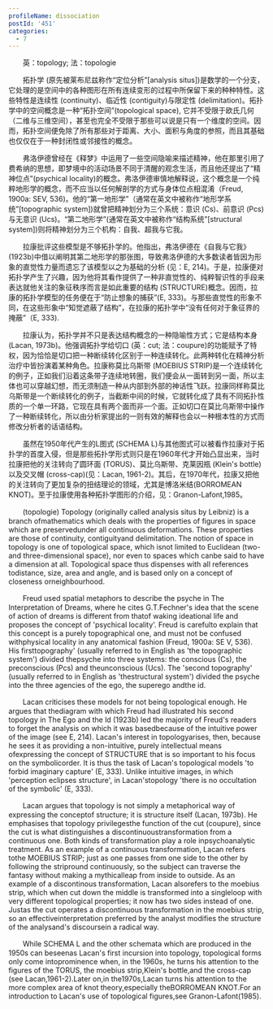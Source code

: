```yaml
---
profileName: dissociation
postId: '451'
categories:
  - 7
---
```

‌‌‌‌　　英：topology; 法：topologie


‌‌‌‌　　拓扑学 (原先被莱布尼兹称作“定位分析”[analysis situs])是数学的一个分支，它处理的是空间中的各种图形在所有连续变形的过程中所保留下来的种种特性。这些特性是连续性 (continuity)、临近性 (contiguity)与限定性 (delimitation)。拓扑学中的空间概念是一种“拓扑空间”(topological space), 它并不受限于欧氏几何（二维与三维空间），甚至也完全不受限于那些可以说是只有一个维度的空间。因而，拓扑空间便免除了所有那些对于距离、大小、面积与角度的参照，而且其基础也仅仅在于一种封闭性或邻接性的概念。

‌‌‌‌　　弗洛伊德曾经在《释梦》中运用了一些空间隐喻来描述精神，他在那里引用了费希纳的思想，即梦境中的活动场景不同于清醒的观念生活，而且他还提出了“精神位点”(psychical locality)的概念。弗洛伊德审慎地解释说，这个概念是一个纯粹地形学的概念，而不应当以任何解剖学的方式与身体位点相混淆（Freud, 1900a: SEV, 536)。他的“第一地形学”（通常在英文中被称作“地形学系统”[topographic system])就曾把精神划分为三个系统：意识 (Cs)、前意识 (Pcs)与无意识 (Ucs)。“第二地形学”(通常在英文中被称作“结构系统”[structural system])则将精神划分为三个机构：自我、超我与它我。

‌‌‌‌　　拉康批评这些模型是不够拓扑学的。他指出，弗洛伊德在《自我与它我》(1923b)中借以阐明其第二地形学的那张图，导致弗洛伊德的大多数读者皆因为形象的直觉性力量而遗忘了该模型以之为基础的分析 (见：E, 214)。于是，拉康便对拓扑学产生了兴趣，因为他将其看作提供了一种非直觉性的、纯粹智识性的手段来表达就他关注的象征秩序而言是如此重要的结构 (STRUCTURE)概念。因而，拉康的拓扑学模型的任务便在于“防止想象的捕获”(E, 333)。与那些直觉性的形象不同，在这些形象中“知觉遮蔽了结构”，在拉康的拓扑学中“没有任何对于象征界的掩蔽”（E, 333).

‌‌‌‌　　拉康认为，拓扑学并不只是表达结构概念的一种隐喻性方式；它是结构本身 (Lacan, 1973b)。他强调拓扑学给切口 (英：cut; 法：coupure)的功能赋予了特权，因为恰恰是切口把一种断续转化区别于一种连续转化。此两种转化在精神分析治疗中皆扮演着某种角色。拉康称莫比乌斯带 (MOEBIUS STRIP)是一个连续转化的例子，正如我们沿着这条带子连续地转圈，我们便会从一面转到另一面，所以主体也可以穿越幻想，而无须制造一种从内部到外部的神话性飞跃。拉康同样称莫比乌斯带是一个断续转化的例子，当截断中间的时候，它就转化成了具有不同拓扑性质的一个单一环路，它现在具有两个面而非一个面。正如切口在莫比乌斯带中操作了一种断续转化，所以由分析家提出的一则有效的解释也会以一种根本性的方式而修改分析者的话语结构。

‌‌‌‌　　虽然在1950年代产生的L图式 (SCHEMA L)与其他图式可以被看作拉康对于拓扑学的首度入侵，但是那些拓扑学形式则只是在1960年代才开始凸显出来，当时拉康把他的关注转向了圆环面 (TORUS)、莫比乌斯带、克莱因瓶 (Klein's bottle)以及交叉帽 (cross-cap)(见：Lacan, 1961-2)。其后，在1970年代，拉康又把他的关注转向了更加复杂的扭结理论的领域，尤其是博洛米结(BORROMEAN KNOT)。至于拉康使用各种拓扑学图形的介绍，见：Granon-Lafont,1985。


‌‌‌‌　　(topologie) Topology (originally called analysis situs by Leibniz) is a branch ofmathematics which deals with the properties of figures in space which are preservedunder all continuous deformations. These properties are those of continuity, contiguityand delimitation. The notion of space in topology is one of topological space, which isnot limited to Euclidean (two-and three-dimensional space), nor even to spaces which canbe said to have a dimension at all. Topological space thus dispenses with all references todistance, size, area and angle, and is based only on a concept of closeness orneighbourhood.

‌‌‌‌　　Freud used spatial metaphors to describe the psyche in The Interpretation of Dreams, where he cites G.T.Fechner's idea that the scene of action of dreams is different from thatof waking ideational life and proposes the concept of 'psychical locality'. Freud is carefulto explain that this concept is a purely topographical one, and must not be confused withphysical locality in any anatomical fashion (Freud, 1900a: SE V, 536). His firsttopography' (usually referred to in English as 'the topographic system') divided thepsyche into three systems: the conscious (Cs), the preconscious (Pcs) and theunconscious (Ucs). The 'second topography' (usually referred to in English as 'thestructural system') divided the psyche into the three agencies of the ego, the superego andthe id.

‌‌‌‌　　Lacan criticises these models for not being topological enough. He argues that thediagram with which Freud had illustrated his second topology in The Ego and the ld (1923b) led the majority of Freud's readers to forget the analysis on which it was basedbecause of the intuitive power of the image (see E, 214). Lacan's interest in topologyarises, then, because he sees it as providing a non-intuitive, purely intellectual means ofexpressing the concept of STRUCTURE that is so important to his focus on the symbolicorder. It is thus the task of Lacan's topological models 'to forbid imaginary capture' (E, 333). Unlike intuitive images, in which 'perception eclipses structure', in Lacan'stopology 'there is no occultation of the symbolic' (E, 333).

‌‌‌‌　　Lacan argues that topology is not simply a metaphorical way of expressing the conceptof structure; it is structure itself (Lacan, 1973b). He emphasises that topology privilegesthe function of the cut (coupure), since the cut is what distinguishes a discontinuoustransformation from a continuous one. Both kinds of transformation play a role inpsychoanalytic treatment. As an example of a continuous transformation, Lacan refers tothe MOEBIUS STRIP; just as one passes from one side to the other by following the stripround continuously, so the subject can traverse the fantasy without making a mythicalleap from inside to outside. As an example of a discontinous transformation, Lacan alsorefers to the moebius strip, which when cut down the middle is transformed into a singleloop with very different topological properties; it now has two sides instead of one. Justas the cut operates a discontinuous transformation in the moebius strip, so an effectiveinterpretation preferred by the analyst modifies the structure of the analysand's discoursein a radical way.

‌‌‌‌　　While SCHEMA L and the other schemata which are produced in the 1950s can beseenas Lacan's first incursion into topology, topological forms only come intoprominence when, in the 1960s, he turns his attention to the figures of the TORUS, the moebius strip,Klein's bottle,and the cross-cap (see Lacan,1961-2).Later on,in the1970s,Lacan turns his attention to the more complex area of knot theory,especially theBORROMEAN KNOT.For an introduction to Lacan's use of topological figures,see Granon-Lafont(1985).

